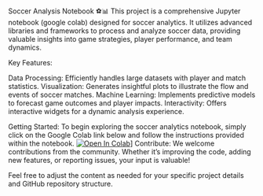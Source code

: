 Soccer Analysis Notebook ⚽️📊
This project is a comprehensive Jupyter notebook (google colab) designed for soccer analytics. It utilizes advanced libraries and frameworks to process and analyze soccer data, providing valuable insights into game strategies, player performance, and team dynamics.

Key Features:

Data Processing: Efficiently handles large datasets with player and match statistics.
Visualization: Generates insightful plots to illustrate the flow and events of soccer matches.
Machine Learning: Implements predictive models to forecast game outcomes and player impacts.
Interactivity: Offers interactive widgets for a dynamic analysis experience.

Getting Started: To begin exploring the soccer analytics notebook, simply click on the Google Colab link below and follow the instructions provided within the notebook.
[![Open In Colab](https://colab.research.google.com/assets/colab-badge.svg)](https://colab.research.google.com/drive/1lNIfhOKD0695PnB8xBUQldD4E3-hADzZ?usp=sharing)]
Contribute: We welcome contributions from the community. Whether it’s improving the code, adding new features, or reporting issues, your input is valuable!

Feel free to adjust the content as needed for your specific project details and GitHub repository structure.
